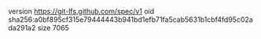 version https://git-lfs.github.com/spec/v1
oid sha256:a0bf895cf315e79444443b941bd1efb71fa5cab5631b1cbf4fd95c02ada291a2
size 7065
